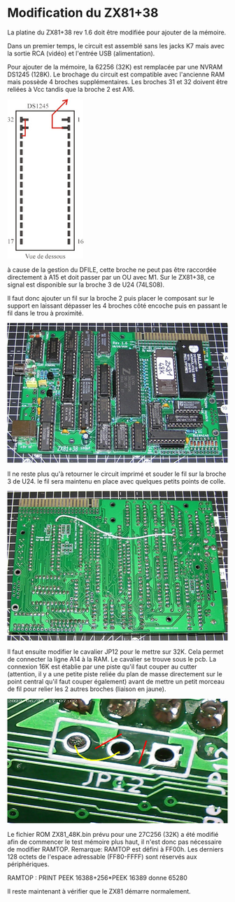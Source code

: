 # Modification du ZX81+38

La platine du ZX81+38 rev 1.6 doit être modifiée pour ajouter de la mémoire.

Dans un premier temps, le circuit est assemblé sans les jacks K7 mais avec la sortie RCA (vidéo) et l'entrée USB (alimentation).

Pour ajouter de la mémoire, la 62256 (32K) est remplacée par une NVRAM DS1245 (128K). Le brochage du circuit est compatible avec l'ancienne RAM mais possède 4 broches supplémentaires. Les broches 31 et 32 doivent être reliées à Vcc tandis que la broche 2 est A16.

![Modif_DS1245](./modif_DS1245.jpg?raw=true "Optional Title")


à cause de la gestion du DFILE, cette broche ne peut pas être raccordée directement à A15 et doit passer par un OU avec M1.
Sur le ZX81+38, ce signal est disponible sur la broche 3 de U24 (74LS08).

Il faut donc ajouter un fil sur la broche 2 puis placer le composant sur le support en laissant dépasser les 4 broches côté encoche puis en passant le fil dans le trou à proximité.


![ZX81+38_Front](./ZX81_Front.jpg?raw=true "Optional Title")

Il ne reste plus qu'à retourner le circuit imprimé et souder le fil sur la broche 3 de U24. le fil sera maintenu en place avec quelques petits points de colle.

![ZX81+38_Back](./ZX81_back.jpg?raw=true "Optional Title")

Il faut ensuite modifier le cavalier JP12 pour le mettre sur 32K. Cela permet de connecter la ligne A14 à la RAM.
Le cavalier se trouve sous le pcb. La connexion 16K est établie par une piste qu'il faut couper au cutter (attention, il y a une petite piste reliée du plan de masse directement sur le point central qu'il faut couper également) avant de mettre un petit morceau de fil pour relier les 2 autres broches (liaison en jaune).

![modif_ZX81](./modif_ZX81.jpg?raw=true "Optional Title")


Le fichier ROM ZX81_48K.bin prévu pour une 27C256 (32K) a été modifié afin de commencer le test mémoire plus haut, il n'est donc pas nécessaire de modifier RAMTOP.
Remarque: RAMTOP est défini à FF00h. Les derniers 128 octets de l'espace adressable (FF80-FFFF) sont réservés aux périphériques.

RAMTOP : PRINT PEEK 16388+256*PEEK 16389 donne 65280


Il reste maintenant à vérifier que le ZX81 démarre normalement.











